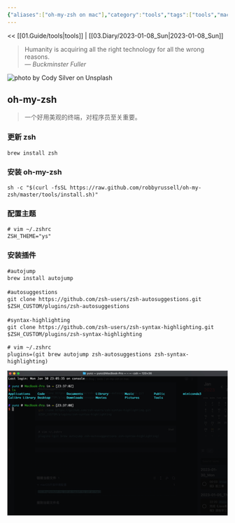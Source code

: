 ```yaml
---
{"aliases":["oh-my-zsh on mac"],"category":"tools","tags":["tools","mac","oh-my-zsh"],"status":"publish","link":"NA","date created":"2023-01-08 Sun 22:37:45","date modified":"2023-01-08 Sun 22:44:13","dg-publish":true,"permalink":"/02.Blog/tools/oh-my-zsh on mac/","dgPassFrontmatter":true}
---
```



<< [[01.Guide/tools\|tools]] | [[03.Diary/2023-01-08_Sun\|2023-01-08_Sun]]

> Humanity is acquiring all the right technology for all the wrong reasons.  
> — <cite>Buckminster Fuller</cite>

![photo by Cody Silver on Unsplash](https://images.unsplash.com/photo-1600450044885-a82707f28dbe?crop=entropy&cs=tinysrgb&fm=jpg&ixid=MnwzNjM5Nzd8MHwxfHJhbmRvbXx8fHx8fHx8fDE2NzMxODg2Nzc&ixlib=rb-4.0.3&q=80&w=200&h=200)

## oh-my-zsh

> 一个好用美观的终端，对程序员至关重要。

### 更新 zsh

```shell
brew install zsh
```

### 安装 oh-my-zsh

```shell
sh -c "$(curl -fsSL https://raw.github.com/robbyrussell/oh-my-zsh/master/tools/install.sh)"
```

### 配置主题

```shell
# vim ~/.zshrc
ZSH_THEME="ys"
```

### 安装插件

```shell
#autojump
brew install autojump

#autosuggestions
git clone https://github.com/zsh-users/zsh-autosuggestions.git $ZSH_CUSTOM/plugins/zsh-autosuggestions

#syntax-highlighting
git clone https://github.com/zsh-users/zsh-syntax-highlighting.git $ZSH_CUSTOM/plugins/zsh-syntax-highlighting
```

```shell
# vim ~/.zshrc
plugins=(git brew autojump zsh-autosuggestions zsh-syntax-highlighting)
```

![Pasted image 20230130233732](https://github.com/Yunz93/PicRepo/blob/main/image/Pasted%20image%2020230130233732.png?raw=true)